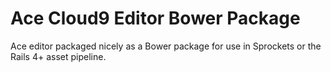 # Ace Cloud9 Editor Bower Package

Ace editor packaged nicely as a Bower package for use
in Sprockets or the Rails 4+ asset pipeline.
